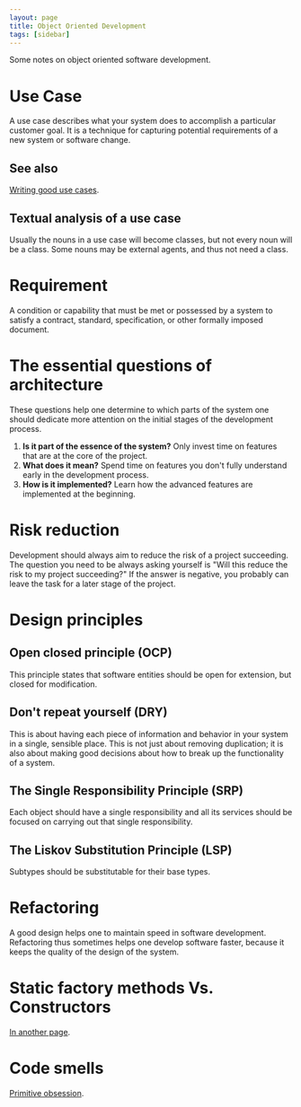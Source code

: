 ```yaml
---
layout: page
title: Object Oriented Development
tags: [sidebar]
---
```


Some notes on object oriented software development.

# Use Case
A use case describes what your system does to accomplish a particular customer
goal. It is a technique for capturing potential requirements of a new system or
software change.

## See also

[Writing good use cases](/oo-development/writing-good-use-cases/).

## Textual analysis of a use case
Usually the nouns in a use case will become classes, but not every noun will be
a class. Some nouns may be external agents, and thus not need a class.

# Requirement
A condition or capability that must be met or possessed by a system to satisfy
a contract, standard, specification, or other formally imposed document.

# The essential questions of architecture
These questions help one determine to which parts of the system one should
dedicate more attention on the initial stages of the development process.

1. **Is it part of the essence of the system?**
   Only invest time on features that are at the core of the project.
2. **What does it mean?**
   Spend time on features you don't fully understand early in the development
   process.
3. **How is it implemented?**
   Learn how the advanced features are implemented at the beginning.

# Risk reduction
Development should always aim to reduce the risk of a project succeeding.
The question you need to be always asking yourself is "Will this reduce the
risk to my project succeeding?"
If the answer is negative, you probably can leave the task for a later stage of
the project.

# Design principles

## Open closed principle (OCP)
This principle states that software entities should be open for extension, but
closed for modification.

## Don't repeat yourself (DRY)
This is about having each piece of information and behavior in your system in a
single, sensible place.
This is not just about removing duplication; it is also about making good
decisions about how to break up the functionality of a system.

## The Single Responsibility Principle (SRP)
Each object should have a single responsibility and all its services should be
focused on carrying out that single responsibility.

## The Liskov Substitution Principle (LSP)
Subtypes should be substitutable for their base types.

# Refactoring
A good design helps one to maintain speed in software development. Refactoring
thus sometimes helps one develop software faster, because it keeps the quality
of the design of the system.

# Static factory methods Vs. Constructors
[In another page](/oo-development/static-factory-vs-constructors/).

# Code smells

[Primitive obsession](/oo-development/primitive-obsession/).
